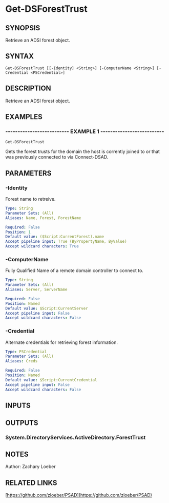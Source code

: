 ﻿---
external help file: PSAD-help.xml
online version: https://github.com/zloeber/PSAD
schema: 2.0.0
---

# Get-DSForestTrust

## SYNOPSIS
Retrieve an ADSI forest object.

## SYNTAX

```
Get-DSForestTrust [[-Identity] <String>] [-ComputerName <String>] [-Credential <PSCredential>]
```

## DESCRIPTION
Retrieve an ADSI forest object.

## EXAMPLES

### -------------------------- EXAMPLE 1 --------------------------
```
Get-DSForestTrust
```

Gets the forest trusts for the domain the host is corrently joined to or that was previously connected to via Connect-DSAD.

## PARAMETERS

### -Identity
Forest name to retreive.

```yaml
Type: String
Parameter Sets: (All)
Aliases: Name, Forest, ForestName

Required: False
Position: 1
Default value: ($Script:CurrentForest).name
Accept pipeline input: True (ByPropertyName, ByValue)
Accept wildcard characters: True
```

### -ComputerName
Fully Qualified Name of a remote domain controller to connect to.

```yaml
Type: String
Parameter Sets: (All)
Aliases: Server, ServerName

Required: False
Position: Named
Default value: $Script:CurrentServer
Accept pipeline input: False
Accept wildcard characters: False
```

### -Credential
Alternate credentials for retrieving forest information.

```yaml
Type: PSCredential
Parameter Sets: (All)
Aliases: Creds

Required: False
Position: Named
Default value: $Script:CurrentCredential
Accept pipeline input: False
Accept wildcard characters: False
```

## INPUTS

## OUTPUTS

### System.DirectoryServices.ActiveDirectory.ForestTrust

## NOTES
Author: Zachary Loeber

## RELATED LINKS

[https://github.com/zloeber/PSAD](https://github.com/zloeber/PSAD)

